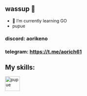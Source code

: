 ## wassup 👋

- 🌱 I’m currently learning GO
- pupue

### discord: aorikeno
### telegram: https://t.me/aorich61

## My skills:
<img src="[https://tenor.com/view/mushoku-tensei-eris-boreas-greyrat-eris-mt-cute-gif-20837343](https://media1.tenor.com/m/zIT99Jz4TYsAAAAd/mushoku-tensei-eris-boreas-greyrat.gif)" alt="pupue" style="width:48px;height:48px;">

<!--
**aor1keno/aor1keno** is a ✨ _special_ ✨ repository because its `README.md` (this file) appears on your GitHub profile.

Here are some ideas to get you started:

- 🔭 I’m currently working on ...
- 🌱 I’m currently learning ...
- 👯 I’m looking to collaborate on ...
- 🤔 I’m looking for help with ...
- 💬 Ask me about ...
- 📫 How to reach me: ...
- 😄 Pronouns: ...
- ⚡ Fun fact: ...
-->
